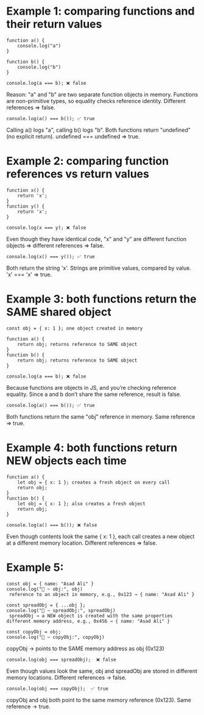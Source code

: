 # ##############################################################
# Example 1: comparing functions and their return values

    function a() {
        console.log("a")
    }

    function b() {
        console.log("b")
    }

    console.log(a === b); ❌ false

 Reason: "a" and "b" are two separate function objects in memory.
 Functions are non-primitive types, so equality checks reference identity.
 Different references => false.

    console.log(a() === b()); ✅ true

 Calling a() logs "a", calling b() logs "b".
 Both functions return "undefined" (no explicit return).
 undefined === undefined => true.

# ##############################################################
# Example 2: comparing function references vs return values

    function x() {
        return 'x';
    }
    function y() {
        return 'x';
    }

    console.log(x === y); ❌ false

 Even though they have identical code, "x" and "y" are
 different function objects => different references => false.

    console.log(x() === y()); ✅ true

 Both return the string 'x'.
 Strings are primitive values, compared by value.
 'x' === 'x' => true.

# ##############################################################
# Example 3: both functions return the SAME shared object

    const obj = { x: 1 }; one object created in memory

    function a() {
        return obj; returns reference to SAME object
    }
    function b() {
        return obj; returns reference to SAME object
    }

    console.log(a === b); ❌ false
Because functions are objects in JS, and you’re checking reference equality. Since a and b don’t share the same reference, result is false.

    console.log(a() === b()); ✅ true

 Both functions return the same "obj" reference in memory.
 Same reference => true.

# ##############################################################
# Example 4: both functions return NEW objects each time

    function a() {
        let obj = { x: 1 }; creates a fresh object on every call
        return obj;
    }
    function b() {
        let obj = { x: 1 }; also creates a fresh object
        return obj;
    }

    console.log(a() === b()); ❌ false

 Even though contents look the same { x: 1 },
 each call creates a new object at a different memory location.
 Different references => false.

# ##############################################################
# Example 5:

    const obj = { name: "Asad Ali" }
    console.log("🚀 ~ obj:", obj)
     reference to an object in memory, e.g., 0x123 → { name: "Asad Ali" }

    const spreadObj = { ...obj };
    console.log("🚀 ~ spreadObj:", spreadObj)
     spreadObj → a NEW object is created with the same properties
    different memory address, e.g., 0x456 → { name: "Asad Ali" }

    const copyObj = obj;
    console.log("🚀 ~ copyObj:", copyObj)
  copyObj → points to the SAME memory address as obj (0x123)

    console.log(obj === spreadObj);  ❌ false

  Even though values look the same, obj and spreadObj are stored in different memory locations.
  Different references → false.

    console.log(obj === copyObj);  ✅ true

  copyObj and obj both point to the same memory reference (0x123).
  Same reference → true.
